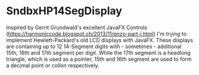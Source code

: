 # SndbxHP14SegDisplay
Inspired by Gerrit Grundwald's excellent JavaFX Controls (https://harmoniccode.blogspot.ch/2013/11/enzo-part-i.html) I'm trying to implement Hewlett-Packard's old LCD displays with JavaFX. These displays are containing up to 12 14-Segment digits with - sometimes - additional 15th, 16th and 17th segment per digit. While the 17th segment is a headlong triangle, which is used as a pointer, 15th and 16th segment are used to form a decimal point or collon respectively.
